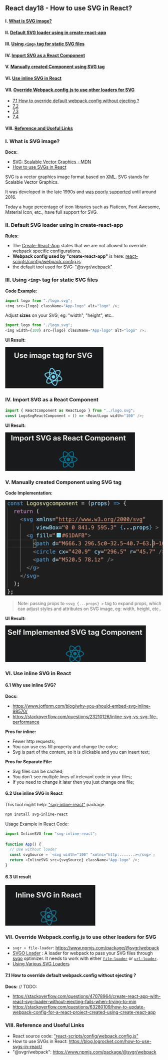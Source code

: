 ## React day18 - How to use SVG in React?

#### I. [What is SVG image?](#p1)

#### II. [Default SVG loader using in create-react-app](#p2)

#### III. [Using `<img>` tag for static SVG files](#p3)

#### IV. [Import SVG as a React Component](#p4)

#### V. [Manually created Component using SVG tag](#p5)

#### VI. [Use inline SVG in React](#p6)

#### VII. [Override Webpack.config.js to use other loaders for SVG](#p7)

- [7.1 How to override default webpack.config without ejecting ?](#q7-1)
- [7.2 ](#q7-2)
- [7.3 ](#q7-3)
- [7.4 ](#q7-4)

#### VIII. [Reference and Useful Links](#p8)

<div id="p1" />

### I. What is SVG image?

**Docs:**

- [SVG: Scalable Vector Graphics - MDN](https://developer.mozilla.org/en-US/docs/Web/SVG)
- [How to use SVGs in React](https://blog.logrocket.com/how-to-use-svgs-in-react/)

SVG is a vector graphics image format based on [XML](https://en.wikipedia.org/wiki/XML). SVG stands for Scalable Vector Graphics.

It was developed in the late 1990s and [was poorly supported](https://www.sitepoint.com/svg-101-what-is-svg/) until around 2016.

Today a huge percentage of icon libraries such as Flaticon, Font Awesome, Material Icon, etc., have full support for SVG.

<div id="p2" />

### II. Default SVG loader using in create-react-app

**Rules:**

- The [Create-React-App](https://github.com/facebook/create-react-app/issues/99#issuecomment-234657710) states that we are not allowed to override webpack specific configurations.
- **Webpack config used by "create-react-app"** is here: [react-scripts/config/webpack.config.js](https://github.com/facebook/create-react-app/blob/master/packages/react-scripts/config/webpack.config.js)
- the default tool used for SVG: ["@svgr/webpack"](https://www.npmjs.com/package/@svgr/webpack)

<div id="p3" />

### III. Using `<img>` tag for static SVG files

**Code Example:**

```js
import logo from "./logo.svg";
<img src={logo} className="App-logo" alt="logo" />;
```

Adjust **sizes** on your SVG, eg: "width", "height", etc..

```js
import logo from "./logo.svg";
<img width={100} src={logo} className="App-logo" alt="logo" />;
```

**UI Result:**

![image](../assets/react-img-svg.gif)

<div id="p4" />

### IV. Import SVG as a React Component

```js
import { ReactComponent as ReactLogo } from "../logo.svg";
const LogoSvgReactComponent = () => <ReactLogo width="100" />;
```

**UI Result:**

![image](../assets/import-svg-react-comp.png)

<div id="p5" />

### V. Manually created Component using SVG tag

**Code Implementation:**

![image](../assets/svg-tag-comp.png ":size=400")

> Note: passing props to `<svg {...props} >` tag to expand props, which can adjust styles and attributes on SVG image, eg: width, height, etc..

**UI Result:**

![image](../assets/ui-result-svg-tag-comp.png)

<div id="p6" />

### VI. Use inline SVG in React

#### 6.1 Why use inline SVG?

**Docs:**

- https://www.jotform.com/blog/why-you-should-embed-svg-inline-98570/
- https://stackoverflow.com/questions/23210126/inline-svg-vs-svg-file-performance

**Pros for inline:**

- Fewer http requests;
- You can use css fill property and change the color;
- Svg is part of the content, so it is clickable and you can insert text;

**Pros for Separate File:**

- Svg files can be cached;
- You don't see multiple lines of irelevant code in your files;
- If you need to change it later then you just change one file;

#### 6.2 Use inline SVG in React

This tool mgiht help: ["svg-inline-react"](https://github.com/sairion/svg-inline-react) package.

```bash
npm install svg-inline-react
```

Usage Example in React Code:

```js
import InlineSVG from "svg-inline-react";

function App() {
  // Use without loader
  const svgSource = `<svg width="100" "xmlns="http:.......></svg>`;
  return <InlineSVG src={svgSource} className="App-logo" />;
}
```

#### 6.3 UI result

![image](../assets/inline-svg-react-ui.gif)

<div id="p7" />

### VII. Override Webpack.config.js to use other loaders for SVG

- `svgr + file-loader`: https://www.npmjs.com/package/@svgr/webpack
- [SVGO Loader](https://github.com/rpominov/svgo-loader) : A loader for webpack to pass your SVG files through [svgo](https://github.com/svg/svgo) optimizer. It needs to work with either [`file-loader`](https://github.com/webpack-contrib/file-loader) or [`url-loader`](https://github.com/webpack-contrib/url-loader).
- [Using Various SVG Loaders](https://wpack.io/tutorials/using-various-svg-loader/)

<div id="q7-1" />

#### 7.1 How to override default webpack.config without ejecting ?

**Docs:**
// TODO:

- https://stackoverflow.com/questions/47078964/create-react-app-with-react-svg-loader-without-ejecting-fails-when-trying-to-min
- https://stackoverflow.com/questions/63280109/how-to-update-webpack-config-for-a-react-project-created-using-create-react-app

<div id="p8" />

### VIII. Reference and Useful Links

- React source code: ["react-scripts/config/webpack.config.js"](https://github.com/facebook/create-react-app/blob/master/packages/react-scripts/config/webpack.config.js)
- How to use SVGs in React: https://blog.logrocket.com/how-to-use-svgs-in-react/
- "@svgr/webpack": https://www.npmjs.com/package/@svgr/webpack
